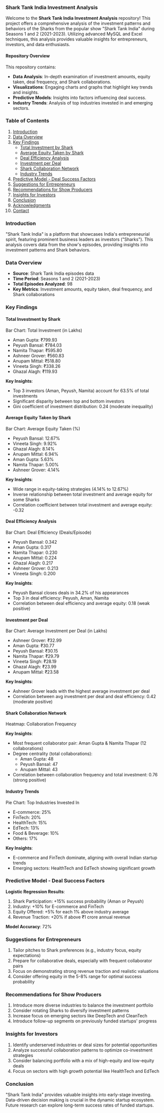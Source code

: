 ### Shark Tank India Investment Analysis

Welcome to the **Shark Tank India Investment Analysis** repository! This project offers a comprehensive analysis of the investment patterns and behaviors of the Sharks from the popular show "Shark Tank India" during Seasons 1 and 2 (2021-2023). Utilizing advanced MySQL and Excel techniques, this analysis provides valuable insights for entrepreneurs, investors, and data enthusiasts.

#### Repository Overview

This repository contains:

- **Data Analysis**: In-depth examination of investment amounts, equity taken, deal frequency, and Shark collaborations.
- **Visualizations**: Engaging charts and graphs that highlight key trends and insights.
- **Predictive Models**: Insights into factors influencing deal success.
- **Industry Trends**: Analysis of top industries invested in and emerging sectors.

### Table of Contents

1. [Introduction](#introduction)
2. [Data Overview](#data-overview)
3. [Key Findings](#key-findings)
   - [Total Investment by Shark](#total-investment-by-shark)
   - [Average Equity Taken by Shark](#average-equity-taken-by-shark)
   - [Deal Efficiency Analysis](#deal-efficiency-analysis)
   - [Investment per Deal](#investment-per-deal)
   - [Shark Collaboration Network](#shark-collaboration-network)
   - [Industry Trends](#industry-trends)
4. [Predictive Model - Deal Success Factors](#predictive-model---deal-success-factors)
5. [Suggestions for Entrepreneurs](#suggestions-for-entrepreneurs)
6. [Recommendations for Show Producers](#recommendations-for-show-producers)
7. [Insights for Investors](#insights-for-investors)
8. [Conclusion](#conclusion)
9. [Acknowledgments](#acknowledgments)
10. [Contact](#contact)

### Introduction

"Shark Tank India" is a platform that showcases India's entrepreneurial spirit, featuring prominent business leaders as investors ("Sharks"). This analysis covers data from the show's episodes, providing insights into investment patterns and Shark behaviors.

### Data Overview

- **Source**: Shark Tank India episodes data
- **Time Period**: Seasons 1 and 2 (2021-2023)
- **Total Episodes Analyzed**: 98
- **Key Metrics**: Investment amounts, equity taken, deal frequency, and Shark collaborations

### Key Findings

#### Total Investment by Shark

Bar Chart: Total Investment (in Lakhs)
- Aman Gupta: ₹799.93
- Peyush Bansal: ₹784.03
- Namita Thapar: ₹595.80
- Ashneer Grover: ₹560.83
- Anupam Mittal: ₹518.80
- Vineeta Singh: ₹338.26
- Ghazal Alagh: ₹119.93

**Key Insights**:
- Top 3 investors (Aman, Peyush, Namita) account for 63.5% of total investments
- Significant disparity between top and bottom investors
- Gini coefficient of investment distribution: 0.24 (moderate inequality)

#### Average Equity Taken by Shark

Bar Chart: Average Equity Taken (%)
- Peyush Bansal: 12.67%
- Vineeta Singh: 9.92%
- Ghazal Alagh: 8.14%
- Anupam Mittal: 6.94%
- Aman Gupta: 5.63%
- Namita Thapar: 5.00%
- Ashneer Grover: 4.14%

**Key Insights**:
- Wide range in equity-taking strategies (4.14% to 12.67%)
- Inverse relationship between total investment and average equity for some Sharks
- Correlation coefficient between total investment and average equity: -0.32

#### Deal Efficiency Analysis

Bar Chart: Deal Efficiency (Deals/Episode)
- Peyush Bansal: 0.342
- Aman Gupta: 0.317
- Namita Thapar: 0.230
- Anupam Mittal: 0.224
- Ghazal Alagh: 0.217
- Ashneer Grover: 0.213
- Vineeta Singh: 0.200

**Key Insights**:
- Peyush Bansal closes deals in 34.2% of his appearances
- Top 3 in deal efficiency: Peyush, Aman, Namita
- Correlation between deal efficiency and average equity: 0.18 (weak positive)

#### Investment per Deal

Bar Chart: Average Investment per Deal (in Lakhs)
- Ashneer Grover: ₹32.99
- Aman Gupta: ₹30.77
- Peyush Bansal: ₹30.15
- Namita Thapar: ₹29.79
- Vineeta Singh: ₹28.19
- Ghazal Alagh: ₹23.99
- Anupam Mittal: ₹23.58

**Key Insights**:
- Ashneer Grover leads with the highest average investment per deal
- Correlation between avg investment per deal and deal efficiency: 0.42 (moderate positive)

#### Shark Collaboration Network

Heatmap: Collaboration Frequency

**Key Insights**:
- Most frequent collaborator pair: Aman Gupta & Namita Thapar (12 collaborations)
- Degree centrality (total collaborations):
  - Aman Gupta: 48
  - Peyush Bansal: 47
  - Anupam Mittal: 43
- Correlation between collaboration frequency and total investment: 0.76 (strong positive)

#### Industry Trends

Pie Chart: Top Industries Invested In
- E-commerce: 25%
- FinTech: 20%
- HealthTech: 15%
- EdTech: 13%
- Food & Beverage: 10%
- Others: 17%

**Key Insights**:
- E-commerce and FinTech dominate, aligning with overall Indian startup trends
- Emerging sectors: HealthTech and EdTech showing significant growth

### Predictive Model - Deal Success Factors

**Logistic Regression Results**:
1. Shark Participation: +15% success probability (Aman or Peyush)
2. Industry: +10% for E-commerce and FinTech
3. Equity Offered: +5% for each 1% above industry average
4. Revenue Traction: +20% if above ₹1 crore annual revenue

**Model Accuracy**: 72%

### Suggestions for Entrepreneurs

1. Tailor pitches to Shark preferences (e.g., industry focus, equity expectations)
2. Prepare for collaborative deals, especially with frequent collaborator pairs
3. Focus on demonstrating strong revenue traction and realistic valuations
4. Consider offering equity in the 5-8% range for optimal success probability

### Recommendations for Show Producers

1. Introduce more diverse industries to balance the investment portfolio
2. Consider rotating Sharks to diversify investment patterns
3. Increase focus on emerging sectors like DeepTech and CleanTech
4. Introduce follow-up segments on previously funded startups' progress

### Insights for Investors

1. Identify underserved industries or deal sizes for potential opportunities
2. Analyze successful collaboration patterns to optimize co-investment strategies
3. Consider balancing portfolio with a mix of high-equity and low-equity deals
4. Focus on sectors with high growth potential like HealthTech and EdTech

### Conclusion

"Shark Tank India" provides valuable insights into early-stage investing. Data-driven decision making is crucial in the dynamic startup ecosystem. Future research can explore long-term success rates of funded startups.
